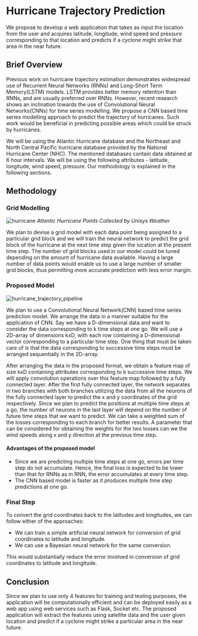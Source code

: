 # Hurricane Trajectory Prediction
We propose to develop a web application that takes as input the location from the user
and acquires latitude, longitude, wind speed and pressure corresponding to that location
and predicts if a cyclone might strike that area in the near future.

## Brief Overview
Previous work on hurricane trajectory estimation demonstrates widespread use of Recurrent 
Neural Networks (RNNs) and Long-Short Term Memory(LSTM) models. LSTM provides better memory
retention than RNNs, and are usually preferred over RNNs. However, recent research shows an inclination towards the use of Convolutional Neural Networks(CNNs) for time series modelling. We propose a CNN based time series modelling approach to predict the trajectory of hurricanes. Such work would be beneficial in predicting possible areas which could be struck by hurricanes.

We will be using the Atlantic Hurricane database and the Northeast and North Central Pacific hurricane database provided by the National Hurricane Center (NHC). The mentioned databases contain data obtained at 6 hour intervals. We will be using the following attributes - latitude, longitude, wind speed, pressure. Our methodology is explained in the following sections.

## Methodology
### Grid Modelling

![hurricane](https://user-images.githubusercontent.com/25313941/46867948-555c2400-ce44-11e8-9bd1-bb67e27d03b7.png)
*Atlantic Hurricane Points Collected by Unisys Weather*

We plan to devise a grid model with each data point being assigned to a particular grid block and we will train the neural network to predict the grid block of the hurricane at the next time step given the location at the present time step. The number of grid blocks used in our model could be tuned depending on the amount of hurricane data available. Having a large number of data points would enable us to use a large number of smaller grid blocks, thus permitting more accurate prediction with less error margin.

### Proposed Model

![hurricane_trajectory_pipeline](https://user-images.githubusercontent.com/25313941/46867775-c8b16600-ce43-11e8-8721-a8e5ca92d987.jpg)

We plan to use a Convolutional Neural Network(CNN) based time series prediction model. We arrange the data in a manner suitable for the application of CNN. Say we have a D-dimensional data and want to consider the data corresponding to k time steps at one go. We will use a 2D-array of dimensions kxD, with each row containing a D-dimensional vector corresponding to a particular time step. One thing that must be taken care of is that the data corresponding to successive time steps must be arranged sequentially in the 2D-array. 

After arranging the data in the proposed format, we obtain a feature map of size kxD containing attributes corresponding to k successive time steps. We will apply convolution operations over this feature map followed by a fully connected layer. After the first fully connected layer, the network separates in two branches with both branches utilizing the data from all the neurons of the fully connected layer to predict the x and y coordinates of the grid respectively. Since we plan to predict the positions at multiple time steps at a go, the number of neurons in the last layer will depend on the number of future time steps that we want to predict. We can take a weighted sum of the losses corresponding to each branch for better results. A parameter that can be considered for obtaining the weights for the two losses can we the wind speeds along x and y direction at the previous time step.

#### Advantages of the proposed model
- Since we are predicting multiple time steps at one go, errors per time step do not accumulate. Hence, the final loss is expected to be lower than that for RNNs as in RNN, the error accumulates at every time step.
- The CNN based model is faster as it produces multiple time step predictions at one go.

### Final Step
To convert the grid coordinates back to the latitudes and longitudes, we can follow either of the approaches:
- We can train a simple artificial neural network for conversion of grid coordinates to latitude and longitude.
- We can use a Bayesian neural network for the same conversion.

This would substantially reduce the error involved in conversion of grid coordinates to latitude and longitude.

## Conclusion
Since we plan to use only 4 features for training and testing purposes, the application will be computationally efficient and can be deployed easily as a web app using web services such as Flask, Socket etc. The proposed application will extract the features using satellite data and the user given location and predict if a cyclone might strike a particular area in the near future.



